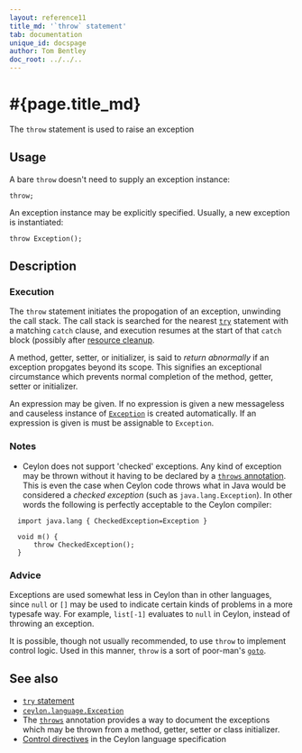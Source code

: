 ```yaml
---
layout: reference11
title_md: '`throw` statement'
tab: documentation
unique_id: docspage
author: Tom Bentley
doc_root: ../../..
---
```


# #{page.title_md}

The `throw` statement is used to raise an exception

## Usage 

A bare `throw` doesn't need to supply an exception instance:

<!-- cat: void m() { -->
<!-- try: -->
    throw;
<!-- cat: } -->

An exception instance may be explicitly specified. Usually, a new 
exception is instantiated:

<!-- cat: void m() { -->
<!-- try: -->
    throw Exception();
<!-- cat: } -->

## Description

### Execution

The `throw` statement initiates the propogation of an exception, unwinding
the call stack. The call stack is searched for the nearest [`try`](../try) 
statement with a matching `catch` clause, and execution resumes at the start 
of that `catch` block (possibly after [resource cleanup](../try).

A method, getter, setter, or initializer, is said to *return abnormally* if 
an exception propgates beyond its scope. This signifies an exceptional 
circumstance which prevents normal completion of the method, getter, setter 
or initializer. 

An expression may be given. If no expression is given a new messageless and 
causeless instance of [`Exception`](#{site.urls.apidoc_current}/Exception.type.html) 
is created automatically. If an expression is given is must be assignable to 
`Exception`.

### Notes

* Ceylon does not support 'checked' exceptions. Any kind of exception may be 
  thrown without it having to be declared by a 
  [`throws` annotation](../../annotation/throws). This is even the case when 
  Ceylon code throws what in Java would be considered a *checked exception* 
  (such as `java.lang.Exception`). In other words the following is perfectly 
  acceptable to the Ceylon compiler:

<!-- try: -->
      import java.lang { CheckedException=Exception }
      
      void m() {
          throw CheckedException();
      }

### Advice

Exceptions are used somewhat less in Ceylon than in other languages, since
`null` or `[]` may be used to indicate certain kinds of problems in a more
typesafe way. For example, `list[-1]` evaluates to `null` in Ceylon, instead
of throwing an exception.

It is possible, though not usually recommended, to use `throw` to implement 
control logic. Used in this manner, `throw` is a sort of poor-man's 
[`goto`](../goto).

## See also

* [`try` statement](../try)
* [`ceylon.language.Exception`](#{site.urls.apidoc_current}/Exception.type.html)
* The [`throws`](../../annotation/throws) annotation provides a way to 
  document the exceptions which may be thrown from a method, getter, setter 
  or class initializer.
* [Control directives](#{site.urls.spec_current}#controldirectives) in the 
  Ceylon language specification

